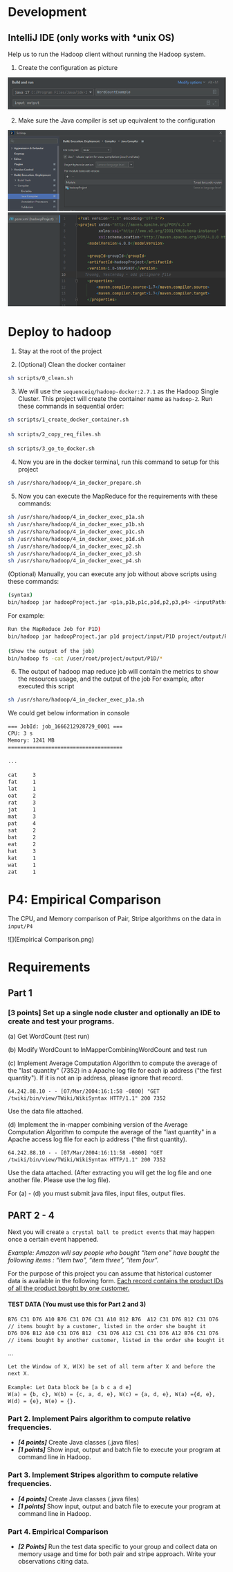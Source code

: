 # Development

## IntelliJ IDE (only works with *unix OS)

Help us to run the Hadoop client without running the Hadoop system.

1. Create the configuration as picture

![img.png](img.png)

2. Make sure the Java compiler is set up equivalent to the configuration

![img_1.png](img_1.png)
![img_2.png](img_2.png)

# Deploy to hadoop

1. Stay at the root of the project

2. (Optional) Clean the docker container
```bash
sh scripts/0_clean.sh
```

3. We will use the `sequenceiq/hadoop-docker:2.7.1` as the Hadoop Single Cluster. 
This project will create the container name as `hadoop-2`.
Run these commands in sequential order:
```bash
sh scripts/1_create_docker_container.sh

sh scripts/2_copy_req_files.sh

sh scripts/3_go_to_docker.sh
```

4. Now you are in the docker terminal, run this command to setup for this project
```bash
sh /usr/share/hadoop/4_in_docker_prepare.sh
```

5. Now you can execute the MapReduce for the requirements with these commands:
```bash
sh /usr/share/hadoop/4_in_docker_exec_p1a.sh
sh /usr/share/hadoop/4_in_docker_exec_p1b.sh
sh /usr/share/hadoop/4_in_docker_exec_p1c.sh
sh /usr/share/hadoop/4_in_docker_exec_p1d.sh
sh /usr/share/hadoop/4_in_docker_exec_p2.sh
sh /usr/share/hadoop/4_in_docker_exec_p3.sh
sh /usr/share/hadoop/4_in_docker_exec_p4.sh
```

(Optional)
Manually, you can execute any job without above scripts using these commands:
```bash
(syntax)
bin/hadoop jar hadoopProject.jar <p1a,p1b,p1c,p1d,p2,p3,p4> <inputPath> <outputPath> [<numReducers>]
```

For example:
```bash
Run the MapReduce Job for P1D)
bin/hadoop jar hadoopProject.jar p1d project/input/P1D project/output/P1D

(Show the output of the job)
bin/hadoop fs -cat /user/root/project/output/P1D/*
```


6. The output of hadoop map reduce job will contain the metrics to show the resources usage, and the output of the job
For example, after executed this script
```bash
sh /usr/share/hadoop/4_in_docker_exec_p1a.sh
```

We could get below information in console
```
=== JobId: job_1666212928729_0001 ===
CPU: 3 s
Memory: 1241 MB
=====================================

...

cat     3
fat     1
lat     1
oat     2
rat     3
jat     1
mat     3
pat     4
sat     2
bat     2
eat     2
hat     3
kat     1
wat     1
zat     1
```

# P4: Empirical Comparison
The CPU, and Memory comparison of Pair, Stripe algorithms on the data in `input/P4` 

![](Empirical Comparison.png)
# Requirements

## Part 1

### [3 points] Set up a single node cluster and optionally an IDE to create and test your programs.

(a) Get WordCount (test run)

(b) Modify WordCount to InMapperCombiningWordCount and test run

(c) Implement Average Computation Algorithm to compute the average of the "last quantity" (7352) in a Apache log file for each ip address ("the first quantity"). If it is not an ip address, please ignore that record.

```
64.242.88.10 - - [07/Mar/2004:16:1:58 -0800] "GET /twiki/bin/view/TWiki/WikiSyntax HTTP/1.1" 200 7352
```
Use the data file attached.

(d) Implement the in-mapper combining version of the Average Computation Algorithm to compute the average of the "last quantity" in a Apache access log file for each ip address ("the first quantity).

```
64.242.88.10 - - [07/Mar/2004:16:11:58 -0800] "GET /twiki/bin/view/TWiki/WikiSyntax HTTP/1.1" 200 7352
```
Use the data attached.   (After extracting you will get the log file and one another file. Please use the log file).

For (a) - (d) you must submit java files, input files, output files.

## PART 2 - 4

Next you will create `a crystal ball to predict events` that may happen once a certain event happened.

_Example: Amazon will say people who bought “item one” have bought the following items : “item two”, “item three”, “item four”._

For the purpose of this project you can assume that historical customer data is available in the following form. <u>Each record contains the product IDs of all the product bought by one customer.</u>

#### TEST DATA (You must use this for Part 2 and 3)
```
B76 C31 D76 A10 B76 C31 D76 C31 A10 B12 B76  A12 C31 D76 B12 C31 D76    // items bought by a customer, listed in the order she bought it
D76 D76 B12 A10 C31 D76 B12  C31 D76 A12 C31 C31 D76 A12 B76 C31 D76  // items bought by another customer, listed in the order she bought it
```
...
```
Let the Window of X, W(X) be set of all term after X and before the next X.

Example: Let Data block be [a b c a d e]
W(a) = {b, c}, W(b) = {c, a, d, e}, W(c) = {a, d, e}, W(a) ={d, e}, W(d) = {e}, W(e) = {}.
```

### Part 2. Implement Pairs algorithm to compute relative frequencies.

- **_[4 points]_** Create Java classes (.java files)
- **_[1 points]_** Show input, output and batch file to execute your program at command line in Hadoop.

### Part 3. Implement Stripes algorithm to compute relative frequencies.

- **_[4 points]_** Create Java classes (.java files)
- **_[1 points]_** Show input, output and batch file to execute your program at command line in Hadoop.

### Part 4. Empirical Comparison

- **_[2 Points]_** Run the test data specific to your group and collect data on memory usage and time for both pair and stripe approach. Write your observations citing data.